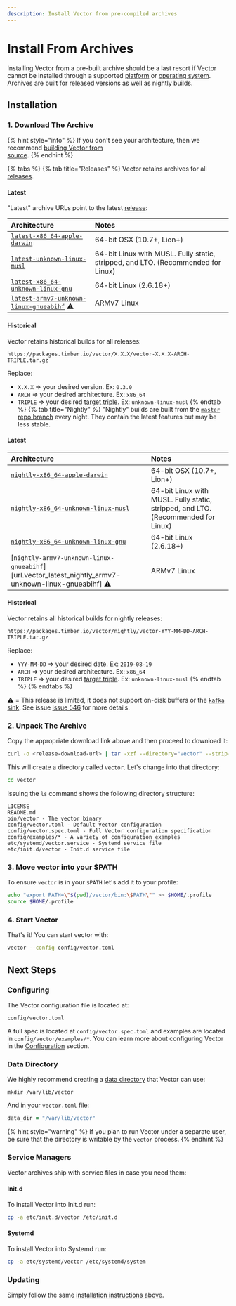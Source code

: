 ```yaml
---
description: Install Vector from pre-compiled archives
---
```


# Install From Archives

Installing Vector from a pre-built archive should be a last resort if Vector
cannot be installed through a supported [platform][docs.platforms] or
[operating system][docs.operating_systems]. Archives are built for released
versions as well as nightly builds.

## Installation

### 1. Download The Archive

{% hint style="info" %}
If you don't see your architecture, then we recommend [building Vector from \
source][docs.from_source].
{% endhint %}

{% tabs %}
{% tab title="Releases" %}
Vector retains archives for all [releases][url.releases].

#### Latest

"Latest" archive URLs point to the latest [release][url.releases]:

| Architecture                                                                                         | Notes                                                                            |
|:-----------------------------------------------------------------------------------------------------|:---------------------------------------------------------------------------------|
| [`latest-x86_64-apple-darwin`][url.vector_latest_release_x86_64-apple-darwin]                        | 64-bit OSX (10.7+, Lion+)                                                        |
| [`latest-unknown-linux-musl`][url.vector_latest_release_x86_64-unknown-linux-musl]            | 64-bit Linux with MUSL. Fully static, stripped, and LTO. (Recommended for Linux) |
| [`latest-x86_64-unknown-linux-gnu`][url.vector_latest_release_x86_64-unknown-linux-gnu]              | 64-bit Linux (2.6.18+)                                                           |
| [`latest-armv7-unknown-linux-gnueabihf`][url.vector_latest_release_armv7-unknown-linux-gnueabihf] ⚠️ | ARMv7 Linux                                                                      |

#### Historical

Vector retains historical builds for all releases:

```
https://packages.timber.io/vector/X.X.X/vector-X.X.X-ARCH-TRIPLE.tar.gz
```

Replace:

* `X.X.X` => your desired version. Ex: `0.3.0`
* `ARCH` => your desired architecture. Ex: `x86_64`
* `TRIPLE` => your desired [target triple][url.rust_target_triples]. Ex: `unknown-linux-musl`
{% endtab %}
{% tab title="Nightly" %}
"Nightly" builds are built from the [`master` repo branch][url.vector_repo]
every night. They contain the latest features but may be less stable.

#### Latest

| Architecture                                                                                                          | Notes                                                                            |
|:----------------------------------------------------------------------------------------------------------------------|:---------------------------------------------------------------------------------|
| [`nightly-x86_64-apple-darwin`][url.vector_latest_nightly_x86_64-apple-darwin]                                        | 64-bit OSX (10.7+, Lion+)                                                        |
| [`nightly-x86_64-unknown-linux-musl`][url.vector_latest_nightly_x86_64-unknown-linux-musl]                            | 64-bit Linux with MUSL. Fully static, stripped, and LTO. (Recommended for Linux) |
| [`nightly-x86_64-unknown-linux-gnu`][url.vector_latest_nightly_x86_64-unknown-linux-gnu]                              | 64-bit Linux (2.6.18+)                                                           |
| [`nightly-armv7-unknown-linux-gnueabihf`][url.vector_latest_nightly_armv7-unknown-linux-gnueabihf] ⚠️ | ARMv7 Linux                                                                      |

#### Historical

Vector retains all historical builds for nightly releases:

```
https://packages.timber.io/vector/nightly/vector-YYY-MM-DD-ARCH-TRIPLE.tar.gz
```

Replace:

* `YYY-MM-DD` => your desired date. Ex: `2019-08-19`
* `ARCH` => your desired architecture. Ex: `x86_64`
* `TRIPLE` => your desired [target triple][url.rust_target_triples]. Ex: `unknown-linux-musl`
{% endtab %}
{% endtabs %}

⚠️ = This release is limited, it does not support on-disk buffers or the [`kafka` sink][docs.kafka_sink]. See issue [issue 546][url.issue_661] for more details.

### 2. Unpack The Archive

Copy the appropriate download link above and then proceed to download it:

```bash
curl -o <release-download-url> | tar -xzf --directory="vector" --strip-components=1
```

This will create a directory called `vector`. Let's change into that directory:

```bash
cd vector
```

Issuing the `ls` command shows the following directory structure:

```
LICENSE
README.md
bin/vector - The vector binary
config/vector.toml - Default Vector configuration
config/vector.spec.toml - Full Vector configuration specification
config/examples/* - A variety of configuration examples
etc/systemd/vector.service - Systemd service file
etc/init.d/vector - Init.d service file
```

### 3. Move vector into your $PATH

To ensure `vector` is in your `$PATH` let's add it to your profile:

```bash
echo "export PATH=\"$(pwd)/vector/bin:\$PATH\"" >> $HOME/.profile
source $HOME/.profile
```

### 4. Start Vector

That's it! You can start vector with:

```bash
vector --config config/vector.toml
```

## Next Steps

### Configuring

The Vector configuration file is located at:

```
config/vector.toml
```

A full spec is located at `config/vector.spec.toml` and examples are
located in `config/vector/examples/*`. You can learn more about configuring
Vector in the [Configuration][docs.configuration] section.

### Data Directory

We highly recommend creating a [data directory][docs.data_directory] that Vector
can use:

```
mkdir /var/lib/vector
```

And in your `vector.toml` file:

```coffeescript
data_dir = "/var/lib/vector"
```

{% hint style="warning" %}
If you plan to run Vector under a separate user, be sure that the directory
is writable by the `vector` process.
{% endhint %}

### Service Managers

Vector archives ship with service files in case you need them:

#### Init.d

To install Vector into Init.d run:

```bash
cp -a etc/init.d/vector /etc/init.d
```

#### Systemd

To install Vector into Systemd run:

```bash
cp -a etc/systemd/vector /etc/systemd/system
```

### Updating

Simply follow the same [installation instructions above](#installation).


[docs.configuration]: ../../../usage/configuration
[docs.data_directory]: ../../../usage/configuration/README.md#data-directory
[docs.from_source]: ../../../setup/installation/manual/from-source.md
[docs.kafka_sink]: ../../../usage/configuration/sinks/kafka.md
[docs.operating_systems]: ../../../setup/installation/operating-systems
[docs.platforms]: ../../../setup/installation/platforms
[url.issue_661]: https://github.com/timberio/vector/issues/661
[url.releases]: https://github.com/timberio/vector/releases
[url.rust_target_triples]: https://forge.rust-lang.org/platform-support.html
[url.vector_latest_nightly_x86_64-apple-darwin]: https://packages.timber.io/vector/nightly/vector-nightly-x86_64-apple-darwin.tar.gz
[url.vector_latest_nightly_x86_64-unknown-linux-gnu]: https://packages.timber.io/vector/nightly/vector-nightly-x86_64-unknown-linux-gnu.tar.gz
[url.vector_latest_nightly_x86_64-unknown-linux-musl]: https://packages.timber.io/vector/nightly/vector-nightly-x86_64-unknown-linux-musl.tar.gz
[url.vector_latest_release_armv7-unknown-linux-gnueabihf]: https://packages.timber.io/vector/latest/vector-latest-armv7-unknown-linux-gnueabihf.tar.gz
[url.vector_latest_release_x86_64-apple-darwin]: https://packages.timber.io/vector/latest/vector-latest-x86_64-apple-darwin.tar.gz
[url.vector_latest_release_x86_64-unknown-linux-gnu]: https://packages.timber.io/vector/latest/vector-latest-x86_64-unknown-linux-gnu.tar.gz
[url.vector_latest_release_x86_64-unknown-linux-musl]: https://packages.timber.io/vector/latest/vector-latest-x86_64-unknown-linux-musl.tar.gz
[url.vector_repo]: https://github.com/timberio/vector
